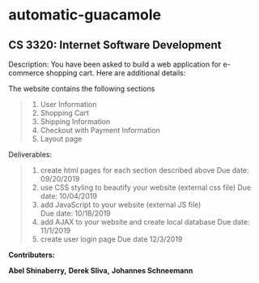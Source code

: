 # automatic-guacamole

## CS 3320: Internet Software Development

Description:
You have been asked to build a web application for e-commerce shopping cart. 
Here are additional details:

The website contains the following sections
>1. User Information
>2. Shopping Cart
>3. Shipping Information
>4. Checkout with Payment Information
>5. Layout page  

Deliverables:
> 1. create html pages for each section described above
		Due date: 09/20/2019
> 2. use CSS styling to beautify your website (external css file)
        Due date: 10/04/2019
> 3. add JavaScript to your website (external JS file)  
        Due date: 10/18/2019
> 4. add AJAX to your website and create local database
		Due date: 11/1/2019
> 5. create user login page
		Due date 12/3/2019

**Contributers:**

**Abel Shinaberry,**
**Derek Sliva,**
**Johannes Schneemann**


